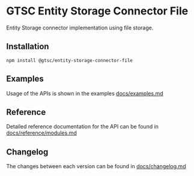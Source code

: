 # GTSC Entity Storage Connector File

Entity Storage connector implementation using file storage.

## Installation

```shell
npm install @gtsc/entity-storage-connector-file
```

## Examples

Usage of the APIs is shown in the examples [docs/examples.md](docs/examples.md)

## Reference

Detailed reference documentation for the API can be found in [docs/reference/modules.md](docs/reference/modules.md)

## Changelog

The changes between each version can be found in [docs/changelog.md](docs/changelog.md)
